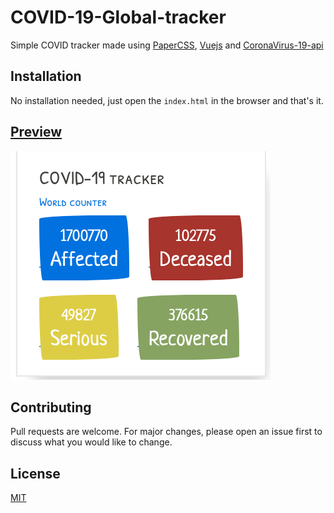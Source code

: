 # COVID-19-Global-tracker

Simple COVID tracker made using [PaperCSS](https://www.getpapercss.com/), [Vuejs](https://vuejs.org) and [CoronaVirus-19-api](https://github.com/javieraviles/covidAPI)

## Installation

No installation needed, just open the `index.html` in the browser and that's it.


## [Preview](https://youthful-noyce-6100cc.netlify.com/)
![Preview image](https://raw.githubusercontent.com/gopalindians/covid19-global-tracker/master/Screenshot%20from%202020-04-11%2013-16-16.png)

## Contributing
Pull requests are welcome. For major changes, please open an issue first to discuss what you would like to change.


## License
[MIT](https://choosealicense.com/licenses/mit/)
